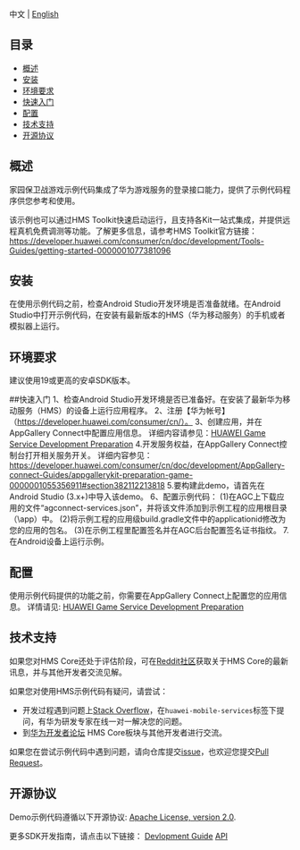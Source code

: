 中文 | [English]() 
## 目录
 * [概述](#概述)
 * [安装](#安装)
 * [环境要求](#环境要求)
 * [快速入门](#快速入门)
 * [配置](#配置)
 * [技术支持](#技术支持)
 * [开源协议](#开源协议)


## 概述
家园保卫战游戏示例代码集成了华为游戏服务的登录接口能力，提供了示例代码程序供您参考和使用。


该示例也可以通过HMS Toolkit快速启动运行，且支持各Kit一站式集成，并提供远程真机免费调测等功能。了解更多信息，请参考HMS Toolkit官方链接：https://developer.huawei.com/consumer/cn/doc/development/Tools-Guides/getting-started-0000001077381096

## 安装
在使用示例代码之前，检查Android Studio开发环境是否准备就绪。在Android Studio中打开示例代码，在安装有最新版本的HMS（华为移动服务）的手机或者模拟器上运行。

## 环境要求
建议使用19或更高的安卓SDK版本。

##快速入门
   1、检查Android Studio开发环境是否已准备好。在安装了最新华为移动服务（HMS）的设备上运行应用程序。
   2、注册【华为帐号】（https://developer.huawei.com/consumer/cn/）。
   3、创建应用，并在AppGallery Connect中配置应用信息。
   详细内容请参见：[HUAWEI Game Service Development Preparation](https://developer.huawei.com/consumer/cn/doc/development/HMSCore-Guides/config-agc-0000001050166285)
   4.开发服务权益，在AppGallery Connect控制台打开相关服务开关。
   详细内容参见：https://developer.huawei.com/consumer/cn/doc/development/AppGallery-connect-Guides/appgallerykit-preparation-game-0000001055356911#section382112213818
   5.要构建此demo，请首先在Android Studio (3.x+)中导入该demo。
   6、配置示例代码：
   (1)在AGC上下载应用的文件“agconnect-services.json”，并将该文件添加到示例工程的应用根目录（\app）中。
   (2)将示例工程的应用级build.gradle文件中的applicationid修改为您的应用的包名。
   (3)在示例工程里配置签名并在AGC后台配置签名证书指纹。
   7.在Android设备上运行示例。

## 配置
使用示例代码提供的功能之前，你需要在AppGallery Connect上配置您的应用信息。
详情请见: [HUAWEI Game Service Development Preparation](https://developer.huawei.com/consumer/en/doc/development/HMS-Guides/game-preparation)


## 技术支持
如果您对HMS Core还处于评估阶段，可在[Reddit社区](https://www.reddit.com/r/HuaweiDevelopers/)获取关于HMS Core的最新讯息，并与其他开发者交流见解。

如果您对使用HMS示例代码有疑问，请尝试：
- 开发过程遇到问题上[Stack Overflow](https://stackoverflow.com/questions/tagged/huawei-mobile-services)，在`huawei-mobile-services`标签下提问，有华为研发专家在线一对一解决您的问题。
- 到[华为开发者论坛](https://developer.huawei.com/consumer/cn/forum/blockdisplay?fid=18) HMS Core板块与其他开发者进行交流。

如果您在尝试示例代码中遇到问题，请向仓库提交[issue](https://github.com/HMS-Core/hms-game-demo/issues)，也欢迎您提交[Pull Request](https://github.com/HMS-Core/hms-game-demo/pulls)。

##  开源协议
  Demo示例代码遵循以下开源协议: [Apache License, version 2.0](http://www.apache.org/licenses/LICENSE-2.0).

  更多SDK开发指南，请点击以下链接：
  [Devlopment Guide](https://developer.huawei.com/consumer/en/doc/development/HMS-Guides/game-introduction-v4)
  [API](https://developer.huawei.com/consumer/en/doc/development/HMS-References/jos-games-v4)
